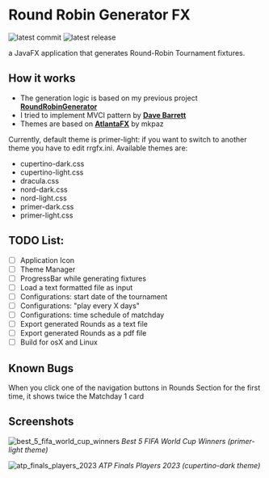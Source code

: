 # Round Robin Generator FX

![latest commit](https://img.shields.io/github/last-commit/barmat80/RoundRobinGeneratorFX?color=blue)
![latest release](https://img.shields.io/github/v/release/barmat80/RoundRobinGeneratorFX?color=green)

a JavaFX application that generates Round-Robin Tournament fixtures.

## How it works

* The generation logic is based on my previous project **[RoundRobinGenerator](https://github.com/barmat80/RoundRobinGenerator)**
* I tried to implement MVCI pattern by **[Dave Barrett](https://www.pragmaticcoding.ca/)**
* Themes are based on **[AtlantaFX](https://github.com/mkpaz/atlantafx)** by mkpaz

Currently, default theme is primer-light: if you want to switch to another theme you have to edit rrgfx.ini.
Available themes are:
* cupertino-dark.css
* cupertino-light.css
* dracula.css
* nord-dark.css
* nord-light.css
* primer-dark.css
* primer-light.css

## TODO List:

- [ ] Application Icon
- [ ] Theme Manager
- [ ] ProgressBar while generating fixtures
- [ ] Load a text formatted file as input
- [ ] Configurations: start date of the tournament
- [ ] Configurations: "play every X days"
- [ ] Configurations: time schedule of matchday
- [ ] Export generated Rounds as a text file
- [ ] Export generated Rounds as a pdf file
- [ ] Build for osX and Linux

## Known Bugs

When you click one of the navigation buttons in Rounds Section for the first time, it shows twice the Matchday 1 card

## Screenshots

![best_5_fifa_world_cup_winners](https://github.com/barmat80/RoundRobinGeneratorFX/assets/10819014/5814d200-86de-493b-9742-7be7322c49bc)
*Best 5 FIFA World Cup Winners (primer-light theme)*

![atp_finals_players_2023](https://github.com/barmat80/RoundRobinGeneratorFX/assets/10819014/c788b88b-f58b-482a-b9a8-e542c96398bd)
*ATP Finals Players 2023 (cupertino-dark theme)*
